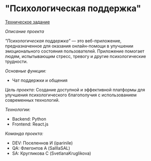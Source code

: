 # "Психологическая поддержка"

[Техническое задание](Техническое%20задание.md)

*Описание проекта*

*"Психологическая поддержка"* — это веб-приложение, предназначенное для оказания онлайн-помощи в улучшении эмоционального состояния пользователей. Приложение помогает людям, испытывающим стресс, тревогу и другие психологические трудности.

*Основные функции:*
* Чат поддержки и общения


*Цель проекта*:
Создание доступной и эффективной платформы для улучшения психологического благополучия с использованием современных технологий.

*Технологии:*
* Backend: Python
* Frontend: React.js

*Команда проекта:*
* DEV: Поселеннов И (iparinile)
* QA: Флегонтов А (SaIIIaSAL)
* SA: Кругликова С (SvetlanaKruglikova)
